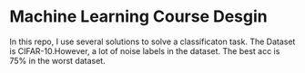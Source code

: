 # Machine Learning Course Desgin

In this repo, I use several solutions to solve a classificaton
task. The Dataset is CIFAR-10.However, a lot of noise labels in the dataset. The best acc is 75% in the worst dataset.